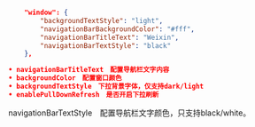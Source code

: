 ```json

    "window": {
        "backgroundTextStyle": "light",
        "navigationBarBackgroundColor": "#fff",
        "navigationBarTitleText": "Weixin",
        "navigationBarTextStyle": "black"
    },

• navigationBarTitleText　配置导航栏文字内容
• backgroundColor　配置窗口颜色
• backgroundTextStyle　下拉背景字体，仅支持dark/light
• enablePullDownRefresh　是否开启下拉刷新

```


navigationBarTextStyle　配置导航栏文字颜色，只支持black/white。